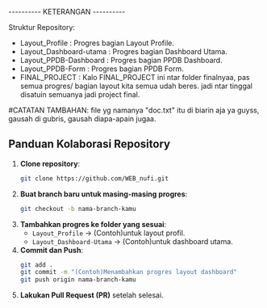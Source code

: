 ----------   KETERANGAN   ----------

Struktur Repository:
- Layout_Profile : Progres bagian Layout Profile.
- Layout_Dashboard-utama : Progres bagian Dashboard Utama.
- Layout_PPDB-Dashboard : Progres bagian PPDB Dashboard.
- Layout_PPDB-Form : Progres bagian PPDB Form.
- FINAL_PROJECT : Kalo FINAL_PROJECT ini ntar folder finalnyaa, pas semua progres/ bagian layout kita semua udah beres. jadi ntar tinggal disatuin semuanya jadi project final.

#CATATAN TAMBAHAN: file yg namanya "doc.txt" itu di biarin aja ya guyss, gausah di gubris, gausah diapa-apain jugaa.

## Panduan Kolaborasi Repository
1. **Clone repository**:
   ```bash
   git clone https://github.com/WEB_nufi.git
   ```
2. **Buat branch baru untuk masing-masing progres**:
   ```bash
   git checkout -b nama-branch-kamu
   ```
3. **Tambahkan progres ke folder yang sesuai**:
   - `Layout_Profile` → (Contoh)untuk layout profil.
   - `Layout_Dashboard-Utama` → (Contoh)untuk dashboard utama.
4. **Commit dan Push**:
   ```bash
   git add .
   git commit -m "(Contoh)Menambahkan progres layout dashboard"
   git push origin nama-branch-kamu
   ```
5. **Lakukan Pull Request (PR)** setelah selesai.

